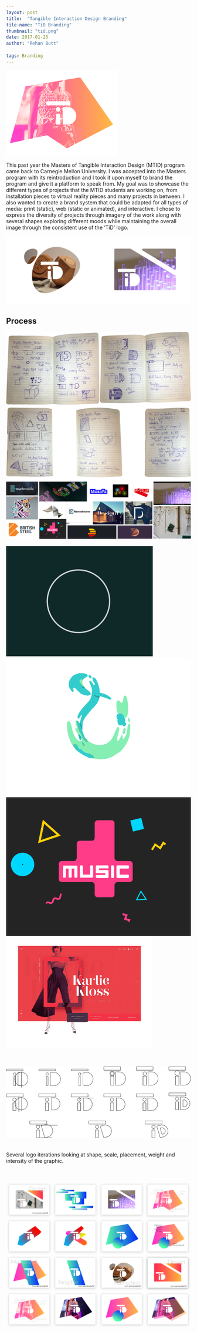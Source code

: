 ```yaml
---
layout: post
title:  "Tangible Interaction Design Branding"
tile-name: "TiD Branding"
thumbnail: "tid.png"
date: 2017-01-25
author: "Rehan Butt"

tags: Branding
---
```


<div class="image-container"><img src="/img/tid/logo.png" alt="Final Logo" class="image-center" style="width:60%"/></div>

This past year the Masters of Tangible Interaction Design (MTID) program came back to Carnegie Mellon University. I was accepted into the Masters program with its reintroduction and I took it upon myself to brand the program and give it a platform to speak from. My goal was to showcase the different types of projects that the MTID students are working on, from installation pieces to virtual reality pieces and many projects in between. I also wanted to create a brand system that could be adapted for all types of media: print (static), web (static or animated), and interactive. I chose to express the diversity of projects through imagery of the work along with several shapes exploring different moods while maintaining the overall image through the consistent use of the ‘TiD’ logo. 

<div class="image-container"><img src="/img/tid/logo2.png" alt="Final Logo + Context"/></div>


## Process

<div class="image-container"><img src="/img/tid/sketches.png" alt="Branding Sketches"/></div>
<div class="image-container"><img src="/img/tid/sketches2.png" alt="Branding Sketches"/></div>
<div class="image-container"><img src="/img/tid/brandInspiration.png" alt="Branding Inspiration"/></div>
<br>
<div class="row" style="padding:0px; margin:0px;">
  <div class="image-container small-6 medium-3 column" style="padding:0px; margin:0px;"><img src="/img/tid/animate1.gif" alt="Animation Inspiration"/></div>
  <div class="image-container small-6 medium-3 column" style="padding:0px; margin:0px;"><img src="/img/tid/animate2.gif" alt="Animation Inspiration"/></div>
  <div class="image-container small-6 medium-3 column" style="padding:0px; margin:0px;"><img src="/img/tid/animate4.gif" alt="Animation Inspiration"/></div>
  <div class="image-container small-6 medium-3 column" style="padding:0px; margin:0px;"><img src="/img/tid/animate3.gif" alt="Animation Inspiration"/></div>
</div>
<div class="image-container" style="margin-top:50px;"><img src="/img/tid/logoIterations.svg" alt="Logo Iterations"/></div>
<br><br>
Several logo iterations looking at shape, scale, placement, weight and intensity of the graphic.

<div class="image-container" style="margin-top:50px;"><img src="../img/tid/posterIterations1.png" alt="Poster Iterations"/></div>
<div class="image-container"><img src="/img/tid/posterIterations2.png" alt="Poster Iterations"/></div>
<div class="image-container"><img src="/img/tid/posterIterations3.png" alt="Poster Iterations"/></div>
<div class="image-container"><img src="/img/tid/posterIterations4.png" alt="Poster Iterations"/></div>